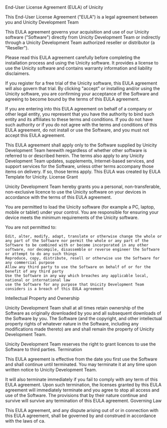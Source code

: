 
End-User License Agreement (EULA) of Unicity

This End-User License Agreement ("EULA") is a legal agreement between you and Unicity Development Team

This EULA agreement governs your acquisition and use of our Unicity software ("Software") directly from Unicity Development Team or indirectly through a Unicity Development Team authorized reseller or distributor (a "Reseller").

Please read this EULA agreement carefully before completing the installation process and using the Unicity software. It provides a license to use the Unicity software and contains warranty information and liability disclaimers.

If you register for a free trial of the Unicity software, this EULA agreement will also govern that trial. By clicking "accept" or installing and/or using the Unicity software, you are confirming your acceptance of the Software and agreeing to become bound by the terms of this EULA agreement.

If you are entering into this EULA agreement on behalf of a company or other legal entity, you represent that you have the authority to bind such entity and its affiliates to these terms and conditions. If you do not have such authority or if you do not agree with the terms and conditions of this EULA agreement, do not install or use the Software, and you must not accept this EULA agreement.

This EULA agreement shall apply only to the Software supplied by Unicity Development Team herewith regardless of whether other software is referred to or described herein. The terms also apply to any Unicity Development Team updates, supplements, Internet-based services, and support services for the Software, unless other terms accompany those items on delivery. If so, those terms apply. This EULA was created by EULA Template for Unicity.
License Grant

Unicity Development Team hereby grants you a personal, non-transferable, non-exclusive licence to use the Unicity software on your devices in accordance with the terms of this EULA agreement.

You are permitted to load the Unicity software (for example a PC, laptop, mobile or tablet) under your control. You are responsible for ensuring your device meets the minimum requirements of the Unicity software.

You are not permitted to:

    Edit, alter, modify, adapt, translate or otherwise change the whole or any part of the Software nor permit the whole or any part of the Software to be combined with or become incorporated in any other software, nor decompile, disassemble or reverse engineer the Software or attempt to do any such things
    Reproduce, copy, distribute, resell or otherwise use the Software for any commercial purpose
    Allow any third party to use the Software on behalf of or for the benefit of any third party
    Use the Software in any way which breaches any applicable local, national or international law
    use the Software for any purpose that Unicity Development Team considers is a breach of this EULA agreement

Intellectual Property and Ownership

Unicity Development Team shall at all times retain ownership of the Software as originally downloaded by you and all subsequent downloads of the Software by you. The Software (and the copyright, and other intellectual property rights of whatever nature in the Software, including any modifications made thereto) are and shall remain the property of Unicity Development Team.

Unicity Development Team reserves the right to grant licences to use the Software to third parties.
Termination

This EULA agreement is effective from the date you first use the Software and shall continue until terminated. You may terminate it at any time upon written notice to Unicity Development Team.

It will also terminate immediately if you fail to comply with any term of this EULA agreement. Upon such termination, the licenses granted by this EULA agreement will immediately terminate and you agree to stop all access and use of the Software. The provisions that by their nature continue and survive will survive any termination of this EULA agreement.
Governing Law

This EULA agreement, and any dispute arising out of or in connection with this EULA agreement, shall be governed by and construed in accordance with the laws of ca.

